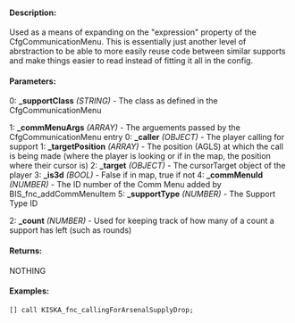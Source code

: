 #### Description:
Used as a means of expanding on the "expression" property of the CfgCommunicationMenu. This is essentially just another level of abrstraction to be able to more easily reuse code between similar supports and make things easier to read instead of fitting it all in the config.

#### Parameters:
0: **_supportClass** *(STRING)* - The class as defined in the CfgCommunicationMenu

1: **_commMenuArgs** *(ARRAY)* - The arguements passed by the CfgCommunicationMenu entry
0: **_caller** *(OBJECT)* - The player calling for support
1: **_targetPosition** *(ARRAY)* - The position (AGLS) at which the call is being made
(where the player is looking or if in the map, the position where their cursor is)
2: **_target** *(OBJECT)* - The cursorTarget object of the player
3: **_is3d** *(BOOL)* - False if in map, true if not
4: **_commMenuId** *(NUMBER)* - The ID number of the Comm Menu added by BIS_fnc_addCommMenuItem
5: **_supportType** *(NUMBER)* - The Support Type ID

2: **_count** *(NUMBER)* - Used for keeping track of how many of a count a support has left (such as rounds)

#### Returns:
NOTHING

#### Examples:
```sqf
[] call KISKA_fnc_callingForArsenalSupplyDrop;
```

